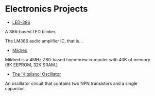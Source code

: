 Electronics Projects
====================

* [LED-386](led386/README.md)

A 386-based LED blinker.

The LM386 audio amplifier IC, that is...

* [Mildred](mildred/README.md)

Mildred is a 4MHz Z80-based homebrew computer with 40K of memory (8K EEPROM, 32K SRAM.)

* [The 'Kitsilano' Oscillator](kitsilano/README.md)

An oscillator circuit that contains two NPN transistors and a single capacitor.
